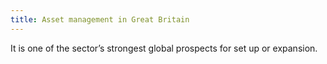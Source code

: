 ```yaml
---
title: Asset management in Great Britain
---
```


It is one of the sector’s strongest global prospects for set up or expansion.

